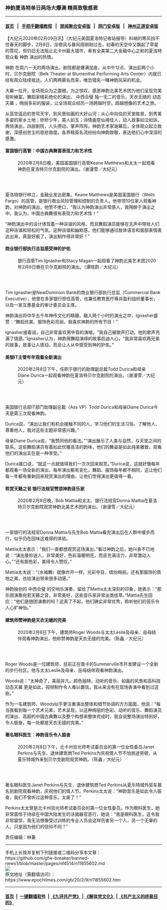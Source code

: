 ### 神韵夏洛特单日两场大爆满 精英致敬感恩
------------------------

#### [首页](https://github.com/gfw-breaker/banned-news1/blob/master/README.md) &nbsp;&nbsp;|&nbsp;&nbsp; [手把手翻墙教程](https://github.com/gfw-breaker/guides/wiki) &nbsp;&nbsp;|&nbsp;&nbsp; [禁闻聚合安卓版](https://github.com/gfw-breaker/bn-android) &nbsp;&nbsp;|&nbsp;&nbsp; [网门安卓版](https://github.com/oGate2/oGate) &nbsp;&nbsp;|&nbsp;&nbsp; [神州正道安卓版](https://github.com/SzzdOgate/update) 



<div><p>
 【大纪元2020年02月09日讯】（大纪元美国夏洛特记者站报导）料峭的寒风挡不住春天的脚步，2月8日，龙卷风与暴风雨刚刚过去，初春的天空中又飘起了零星的雪花，但仍旧无法阻止北卡州最大城市，素有全美第二大金融中心之称的夏洛特观众看
 <ok href="https://www.epochtimes.com/gb/tag/%E7%A5%9E%E9%9F%B5.html">
  神韵
 </ok>
 演出的热情。
</p>
<p>
 <ok href="https://www.epochtimes.com/gb/tag/%E7%A5%9E%E9%9F%B5.html">
  神韵
 </ok>
 在周六一天的两场演出，剧院都是爆满加座，从中午12点、演出前两个小时，贝尔克剧院（Belk Theater at Blumenthal Performing Arts Center）内就已经有观众陆续抵达。人们两两慕名而来，唯恐错失一睹神韵风采的机会。
</p>
<p>
 大幕一拉开，全场观众为之震撼，为之惊叹，感恩神韵北美艺术团为他们呈现完美视听飨宴。舞蹈家精彩绝伦的演出，
 <ok href="https://www.epochtimes.com/gb/tag/%E4%B8%AD%E8%A5%BF%E5%90%88%E7%92%A7.html">
  中西合璧
 </ok>
 独一无二的音乐，天衣无缝的
 <ok href="https://www.epochtimes.com/gb/tag/%E5%8A%A8%E6%80%81%E5%A4%A9%E5%B9%95.html">
  动态天幕
 </ok>
 ，绚丽多彩的服装，让全场观众经历一场跨越时空，超越想像的艺术之旅。
</p>
<p>
 从高空遥远的苍穹天宇，到风景如画的大好山河；从心中向往的天堂胜景，到秀美多姿的家乡土地；矫矫少年，美人如玉；诗情画意仙境佳人，动人故事如泣如诉。两场演出，四层剧院，人头攒动，掌声阵阵。神韵艺术家谢幕后，全体观众起立致谢，深感创世主的慈悲救度。各界精英名流纷纷向神韵致敬，表达他们心中深深的感激。
</p>
<h4>
 富国银行高管：中国古典舞富表现力和艺术性
</h4>
<figure class="wp-caption aligncenter" id="attachment_11855647" style="width: 450px">
 <ok href="http://i.epochtimes.com/assets/uploads/2020/02/200208235604100088-600x400-1.jpg">
  <img alt="" class="wp-image-11855647 size-medium" src="http://i.epochtimes.com/assets/uploads/2020/02/200208235604100088-600x400-1-450x300.jpg"/>
 </ok>
 <br/><figcaption class="wp-caption-text">
  2020年2月8日晚，美国富国银行高管Keane Matthews和太太一起观看神韵在夏洛特贝尔克剧院的演出。（谢漫雪／大纪元）
 </figcaption><br/>
</figure><br/>
<p>
 夏洛特银行林立，金融业发达密集。Keane Matthews是美国富国银行（Wells Fargo）的高管，是银行商业风险管理和控制的负责人。他带领10位家人观看神韵，对神韵的演出，他赞不绝口，“我认为神韵演出非常感人，我陶醉于演出之中。我认为，中国古典舞很有表现力和艺术性！”
</p>
<p>
 “神韵演出中的设计体现着一种诙谐的风格，而且舞蹈演员能够在无声中带给人们这种诙谐和轻松的气氛。这种诙谐和幽默感，他们能够通过肢体语言和面部表情表达出来，真是好极了，演出制作得非常好！”
</p>
<h4>
 商业银行部执行总监感受神的护佑
</h4>
<figure class="wp-caption aligncenter" id="attachment_11855650" style="width: 450px">
 <ok href="http://i.epochtimes.com/assets/uploads/2020/02/200208233644100088-600x400-1.jpg">
  <img alt="" class="wp-image-11855650 size-medium" src="http://i.epochtimes.com/assets/uploads/2020/02/200208233644100088-600x400-1-450x300.jpg"/>
 </ok>
 <br/><figcaption class="wp-caption-text">
  银行高管Tim Ignasher和Stacy Magan一起观看了神韵北美艺术团2020年2月8日晚在贝尔克剧院的演出。（谭晓蔚／大纪元）
 </figcaption><br/>
</figure><br/>
<p>
 Tim Ignasher是NewDominion Bank的商业银行部执行总监（Commercial Bank Executive），他曾在多家银行担任高管，也兼任教育医疗等非盈利组织董事长，以及一家互惠基金的审计委员会主席。
</p>
<p>
 神韵演出将中华五千年神传文化的精髓，融入两个小时的演出之中，Ignasher盛赞：“舞蹈优美、服饰色彩亮丽，我喜欢神韵的所有节目！”
</p>
<p>
 Ignasher接着说，自己非常喜欢男中音的演唱，“我自己被歌声打动，他的歌声充满了情感。”Ignasher认为，神韵用舞蹈演绎的故事启迪人心，“我非常喜欢两兄弟的故事，故事让人感动，而且让人从中感受到神的护佑。”
</p>
<h4>
 美银IT主管年年观看全新演出
</h4>
<figure class="wp-caption aligncenter" id="attachment_11855653" style="width: 450px">
 <ok href="http://i.epochtimes.com/assets/uploads/2020/02/2002081542342639-600x400-1.jpg">
  <img alt="" class="wp-image-11855653 size-medium" src="http://i.epochtimes.com/assets/uploads/2020/02/2002081542342639-600x400-1-450x300.jpg"/>
 </ok>
 <br/><figcaption class="wp-caption-text">
  2020年2月8日下午，任职于银行的助理副总裁Todd Durica和母亲Diane Durica一起观看神韵在夏洛特贝尔克剧院的演出。（谢漫雪／大纪元）
 </figcaption><br/>
</figure><br/>
<p>
 美国银行总部IT部门助理副总裁（Ass VP）Todd Durica和母亲Diane Durica今天是第三次观看神韵。
</p>
<p>
 Durica说，“演出让我们有机会接触不同的人，学习他们的生活习俗、了解他人、尊重他人，我对这些主题非常感兴趣。”
</p>
<p>
 母亲Diane Durica说，“我赞同他的看法。”“演出展示了人类与自然，与天堂之间的联系。这些舞蹈演员有着如此优雅高洁的韵味，他们的舞姿是如此纯美雅致，观看他们的演出实在是一种享受。”
</p>
<p>
 Durica接口说，“就这一点就值得我们一次次回来观赏。”Durica说，这就好像每年都观看一场全新的演出，每年演出都有变化，舞蹈、服饰每年都不相同，这让他们每一年都有重新回来观赏演出的理由，让他们觉得演出更值得一看。
</p>
<h4>
 聆赏天籁之音 银行法规官赞颂神韵音乐家
</h4>
<figure class="wp-caption aligncenter" id="attachment_11855655" style="width: 450px">
 <ok href="http://i.epochtimes.com/assets/uploads/2020/02/200208234653100088-600x400-1.jpg">
  <img alt="" class="wp-image-11855655 size-medium" src="http://i.epochtimes.com/assets/uploads/2020/02/200208234653100088-600x400-1-450x300.jpg"/>
 </ok>
 <br/><figcaption class="wp-caption-text">
  2020年2月8日晚，Bob Mattia和太太、银行法规官Donna Mattia在夏洛特贝尔克剧院观赏神韵北美艺术团的演出。（谢漫雪／大纪元）
 </figcaption><br/>
</figure><br/>
<p>
 一家银行的法规官Donna Mattia与先生Bob Mattia看完演出后在人群中缓步而行，似乎仍在回味这难得的体验。
</p>
<p>
 Mattia太太表示：“我们一直都想观赏这场演出。”看过神韵之后，她兴奋不已地说：“演出曼妙迷人，非常美好，色彩温暖明亮，而且充满活力，非常激动人心。”“还有那色彩，美得令人赞叹。”
</p>
<p>
 Mattia太太说：“（水袖舞）就像炸开一样，光彩夺目，缤纷绚丽。还有那服饰的质地之美，也给演出带来很多动感。”
</p>
<p>
 神韵独创的
 <ok href="https://www.epochtimes.com/gb/tag/%E4%B8%AD%E8%A5%BF%E5%90%88%E7%92%A7.html">
  中西合璧
 </ok>
 的交响乐演奏，留给了Mattia太太深刻的印象，她表示：“那乐团演奏宛若天籁之音，非常美好，这些音乐家非常出类拔萃。”Mattia先生回应：“他们是随团演奏的吗？这真了不起，他们确实非常优秀，聆听他们的音乐令人心旷神怡。”
</p>
<h4>
 建筑师赞神韵是天衣无缝的完美
</h4>
<figure class="wp-caption aligncenter" id="attachment_11855656" style="width: 450px">
 <ok href="http://i.epochtimes.com/assets/uploads/2020/02/2002081734372639-600x400-1.jpg">
  <img alt="" class="wp-image-11855656 size-medium" src="http://i.epochtimes.com/assets/uploads/2020/02/2002081734372639-600x400-1-450x300.jpg"/>
 </ok>
 <br/><figcaption class="wp-caption-text">
  2020年2月8日下午，建筑师Roger Woods与太太Leslie及母亲、岳母结伴观看神韵演出，他称赞神韵是天衣无缝的完美。（陈鑫／大纪元）
 </figcaption><br/>
</figure><br/>
<p>
 Roger Woods是一位建筑师，目前正在南卡的Summerville市开发建设一个全新的步行社区。他与太太Leslie及母亲、岳母结伴观看神韵演出。
</p>
<p>
 Woods说：“太神奇了，美丽非凡。颜色独特，动听的音乐、如画的风景和高科技
 <ok href="https://www.epochtimes.com/gb/tag/%E5%8A%A8%E6%80%81%E5%A4%A9%E5%B9%95.html">
  动态天幕
 </ok>
 更是如此，视频制作令人难以置信。我从来没有在现场表演中看到过这些。”
</p>
<p>
 作为一名建筑师，Woods似乎更注重演出整体和细节协调的方方面面，他说：“每当我看到每一个艺术元素，艺术呈现，以这种绚丽的色彩、动听的音乐、舞蹈演员的演出、高超的中国古典舞以及整个构想来整体完成时，我会说整场演出特别好，令人振奋，每一处都是天衣无缝的完美。”
</p>
<h4>
 著名眼科医生：神韵音乐令人振奋
</h4>
<figure class="wp-caption aligncenter" id="attachment_11855657" style="width: 450px">
 <ok href="http://i.epochtimes.com/assets/uploads/2020/02/2002081624432639-600x400-1.jpg">
  <img alt="" class="wp-image-11855657 size-medium" src="http://i.epochtimes.com/assets/uploads/2020/02/2002081624432639-600x400-1-450x300.jpg"/>
 </ok>
 <br/><figcaption class="wp-caption-text">
  2020年2月8日下午，北卡州验光师考试委员会的第一位女性委员Janet Perkins与先生、退休建筑商Ted Perkins为庆祝情人节不怕旅途劳顿，从夏乐特城外来到贝尔克剧院观赏神韵。（陈鑫／大纪元）
 </figcaption><br/>
</figure><br/>
<p>
 著名眼科医生Janet Perkins与先生、退休建筑商Ted Perkins从夏乐特城外驱车慕名到剧院观看神韵，庆祝他们的情人节。Perkins太太说：“神韵音乐是如此令人振奋，我们不曾听过这种音乐。太美了！”
</p>
<p>
 Perkins太太曾是北卡州验光师考试委员会的第一位女性委员。作为眼科医生，她非常震惊于持续在中国大陆发生的活摘器官恶行，她说：“我是眼科医生，这令我非常震惊，我无法想像受过训练的专业人员会这样伤害另一个人，另一个无辜的人。只是因为他们的信仰不同？”
</p>
<p>
 责任编辑：林蓁
</p>
</div>
<hr/>
手机上长按并复制下列链接或二维码分享本文章：<br/>
https://github.com/gfw-breaker/banned-news1/blob/master/pages/nf4514/n11855602.md <br/>
<a href='https://github.com/gfw-breaker/banned-news1/blob/master/pages/nf4514/n11855602.md'><img src='https://github.com/gfw-breaker/banned-news1/blob/master/pages/nf4514/n11855602.md.png'/></a> <br/>
原文地址（需翻墙访问）：https://www.epochtimes.com/gb/20/2/9/n11855602.htm


------------------------
#### [首页](https://github.com/gfw-breaker/banned-news1/blob/master/README.md) &nbsp;|&nbsp; [一键翻墙软件](https://github.com/gfw-breaker/nogfw/blob/master/README.md) &nbsp;| [《九评共产党》](https://github.com/gfw-breaker/9ping.md/blob/master/README.md#九评之一评共产党是什么) | [《解体党文化》](https://github.com/gfw-breaker/jtdwh.md/blob/master/README.md) | [《共产主义的终极目的》](https://github.com/gfw-breaker/gczydzjmd.md/blob/master/README.md)


<img src='http://gfw-breaker.win/banned-news/pages/nf4514/n11855602.md' width='0px' height='0px'/>